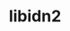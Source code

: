 ---
title: "libidn2"
layout: cache
categories: [package, v0.22.3]
meta: {"versions": ["2.3.7"], "compilers": ["apple-clang@=15.0.0", "gcc@=10.2.1", "gcc@=11.1.0", "gcc@=11.4.0", "gcc@=7.3.1", "gcc@=7.5.0", "gcc@=9.4.0", "oneapi@=2024.0.0"], "oss": ["amzn2", "centos7", "ubuntu18.04", "ubuntu20.04", "ubuntu22.04", "ventura"], "platforms": ["darwin", "linux"], "targets": ["aarch64", "neoverse_n1", "neoverse_v1", "neoverse_v2", "ppc64le", "x86_64_v3"], "stacks": ["aws-isc", "aws-isc-aarch64", "build_systems", "data-vis-sdk", "developer-tools", "developer-tools-manylinux2014", "e4s", "e4s-neoverse-v2", "e4s-neoverse_v1", "e4s-oneapi", "e4s-power", "e4s-rocm-external", "ml-darwin-aarch64-mps", "ml-linux-x86_64-cpu", "ml-linux-x86_64-cuda", "radiuss", "root"], "num_specs": 12, "num_specs_by_stack": {"ml-darwin-aarch64-mps": 1, "root": 12, "aws-isc-aarch64": 2, "aws-isc": 1, "radiuss": 1, "build_systems": 1, "developer-tools": 1, "developer-tools-manylinux2014": 1, "e4s-power": 1, "data-vis-sdk": 1, "e4s-neoverse_v1": 1, "e4s-neoverse-v2": 1, "e4s-rocm-external": 1, "ml-linux-x86_64-cuda": 1, "ml-linux-x86_64-cpu": 1, "e4s": 1, "e4s-oneapi": 1}}
spec_details: [{"hash": "f4j73kt3e5l4bikqgvbyhc23zafrixyv", "compiler": "apple-clang@=15.0.0", "versions": ["2.3.7"], "os": "ventura", "platform": "darwin", "target": "aarch64", "variants": ["build_system=autotools"], "stacks": ["ml-darwin-aarch64-mps", "root"], "size": "-", "tarball": "https://binaries.spack.io/v0.22.3/build_cache/darwin-ventura-aarch64/apple-clang-15.0.0/libidn2-2.3.7/darwin-ventura-aarch64-apple-clang-15.0.0-libidn2-2.3.7-f4j73kt3e5l4bikqgvbyhc23zafrixyv.spack"}, {"hash": "i4nqlgwyvj4ngkqm2twpnfjwd7v6j7ef", "compiler": "gcc@=7.3.1", "versions": ["2.3.7"], "os": "amzn2", "platform": "linux", "target": "aarch64", "variants": ["build_system=autotools"], "stacks": ["root", "aws-isc-aarch64"], "size": "-", "tarball": "https://binaries.spack.io/v0.22.3/build_cache/linux-amzn2-aarch64/gcc-7.3.1/libidn2-2.3.7/linux-amzn2-aarch64-gcc-7.3.1-libidn2-2.3.7-i4nqlgwyvj4ngkqm2twpnfjwd7v6j7ef.spack"}, {"hash": "mx65ghum2xx62lxvc3cute7ttm2kt4f3", "compiler": "gcc@=7.3.1", "versions": ["2.3.7"], "os": "amzn2", "platform": "linux", "target": "neoverse_n1", "variants": ["build_system=autotools"], "stacks": ["root", "aws-isc-aarch64"], "size": "-", "tarball": "https://binaries.spack.io/v0.22.3/build_cache/linux-amzn2-neoverse_n1/gcc-7.3.1/libidn2-2.3.7/linux-amzn2-neoverse_n1-gcc-7.3.1-libidn2-2.3.7-mx65ghum2xx62lxvc3cute7ttm2kt4f3.spack"}, {"hash": "v34zq7ht3tsitduvgf4woippng73mgz3", "compiler": "gcc@=7.3.1", "versions": ["2.3.7"], "os": "amzn2", "platform": "linux", "target": "x86_64_v3", "variants": ["build_system=autotools"], "stacks": ["aws-isc", "root"], "size": "-", "tarball": "https://binaries.spack.io/v0.22.3/build_cache/linux-amzn2-x86_64_v3/gcc-7.3.1/libidn2-2.3.7/linux-amzn2-x86_64_v3-gcc-7.3.1-libidn2-2.3.7-v34zq7ht3tsitduvgf4woippng73mgz3.spack"}, {"hash": "cyug62mjfx7rkyzdqchqsfylmspdzze3", "compiler": "gcc@=7.5.0", "versions": ["2.3.7"], "os": "ubuntu18.04", "platform": "linux", "target": "x86_64_v3", "variants": ["build_system=autotools"], "stacks": ["radiuss", "root", "build_systems", "developer-tools"], "size": "-", "tarball": "https://binaries.spack.io/v0.22.3/build_cache/linux-ubuntu18.04-x86_64_v3/gcc-7.5.0/libidn2-2.3.7/linux-ubuntu18.04-x86_64_v3-gcc-7.5.0-libidn2-2.3.7-cyug62mjfx7rkyzdqchqsfylmspdzze3.spack"}, {"hash": "45ghnwnjh6rit374bkleqqsvyhpajbqu", "compiler": "gcc@=10.2.1", "versions": ["2.3.7"], "os": "centos7", "platform": "linux", "target": "x86_64_v3", "variants": ["build_system=autotools"], "stacks": ["developer-tools-manylinux2014", "root"], "size": "-", "tarball": "https://binaries.spack.io/v0.22.3/build_cache/linux-centos7-x86_64_v3/gcc-10.2.1/libidn2-2.3.7/linux-centos7-x86_64_v3-gcc-10.2.1-libidn2-2.3.7-45ghnwnjh6rit374bkleqqsvyhpajbqu.spack"}, {"hash": "axkmf43zf4x2kpaa5ivb23h7yx3biwlc", "compiler": "gcc@=9.4.0", "versions": ["2.3.7"], "os": "ubuntu20.04", "platform": "linux", "target": "ppc64le", "variants": ["build_system=autotools"], "stacks": ["e4s-power", "root"], "size": "-", "tarball": "https://binaries.spack.io/v0.22.3/build_cache/linux-ubuntu20.04-ppc64le/gcc-9.4.0/libidn2-2.3.7/linux-ubuntu20.04-ppc64le-gcc-9.4.0-libidn2-2.3.7-axkmf43zf4x2kpaa5ivb23h7yx3biwlc.spack"}, {"hash": "wxfl7b67wwwyjv2xtxysn5ax3eywrfzh", "compiler": "gcc@=11.1.0", "versions": ["2.3.7"], "os": "ubuntu20.04", "platform": "linux", "target": "x86_64_v3", "variants": ["build_system=autotools"], "stacks": ["root", "data-vis-sdk"], "size": "-", "tarball": "https://binaries.spack.io/v0.22.3/build_cache/linux-ubuntu20.04-x86_64_v3/gcc-11.1.0/libidn2-2.3.7/linux-ubuntu20.04-x86_64_v3-gcc-11.1.0-libidn2-2.3.7-wxfl7b67wwwyjv2xtxysn5ax3eywrfzh.spack"}, {"hash": "zqazmthljdquze74npue4d3ab2uzeiwn", "compiler": "gcc@=11.4.0", "versions": ["2.3.7"], "os": "ubuntu22.04", "platform": "linux", "target": "neoverse_v1", "variants": ["build_system=autotools"], "stacks": ["root", "e4s-neoverse_v1"], "size": "-", "tarball": "https://binaries.spack.io/v0.22.3/build_cache/linux-ubuntu22.04-neoverse_v1/gcc-11.4.0/libidn2-2.3.7/linux-ubuntu22.04-neoverse_v1-gcc-11.4.0-libidn2-2.3.7-zqazmthljdquze74npue4d3ab2uzeiwn.spack"}, {"hash": "bntqmj67ifmjbw3ggp6yyjqxurnyvrts", "compiler": "gcc@=11.4.0", "versions": ["2.3.7"], "os": "ubuntu22.04", "platform": "linux", "target": "neoverse_v2", "variants": ["build_system=autotools"], "stacks": ["e4s-neoverse-v2", "root"], "size": "-", "tarball": "https://binaries.spack.io/v0.22.3/build_cache/linux-ubuntu22.04-neoverse_v2/gcc-11.4.0/libidn2-2.3.7/linux-ubuntu22.04-neoverse_v2-gcc-11.4.0-libidn2-2.3.7-bntqmj67ifmjbw3ggp6yyjqxurnyvrts.spack"}, {"hash": "awsyqb4jae7vt7qythbxts2732ervnqj", "compiler": "gcc@=11.4.0", "versions": ["2.3.7"], "os": "ubuntu22.04", "platform": "linux", "target": "x86_64_v3", "variants": ["build_system=autotools"], "stacks": ["e4s-rocm-external", "ml-linux-x86_64-cuda", "root", "ml-linux-x86_64-cpu", "e4s"], "size": "-", "tarball": "https://binaries.spack.io/v0.22.3/build_cache/linux-ubuntu22.04-x86_64_v3/gcc-11.4.0/libidn2-2.3.7/linux-ubuntu22.04-x86_64_v3-gcc-11.4.0-libidn2-2.3.7-awsyqb4jae7vt7qythbxts2732ervnqj.spack"}, {"hash": "f3mwxwgeeltvkedpniwcv3jgw7xgjix2", "compiler": "oneapi@=2024.0.0", "versions": ["2.3.7"], "os": "ubuntu22.04", "platform": "linux", "target": "x86_64_v3", "variants": ["build_system=autotools"], "stacks": ["e4s-oneapi", "root"], "size": "-", "tarball": "https://binaries.spack.io/v0.22.3/build_cache/linux-ubuntu22.04-x86_64_v3/oneapi-2024.0.0/libidn2-2.3.7/linux-ubuntu22.04-x86_64_v3-oneapi-2024.0.0-libidn2-2.3.7-f3mwxwgeeltvkedpniwcv3jgw7xgjix2.spack"}]
---